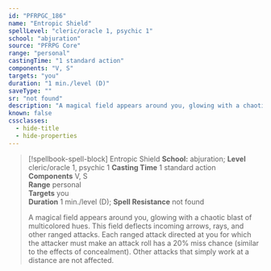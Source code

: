 ```yaml
---
id: "PFRPGC_186"
name: "Entropic Shield"
spellLevel: "cleric/oracle 1, psychic 1"
school: "abjuration"
source: "PFRPG Core"
range: "personal"
castingTime: "1 standard action"
components: "V, S"
targets: "you"
duration: "1 min./level (D)"
saveType: ""
sr: "not found"
description: "A magical field appears around you, glowing with a chaotic blast of multicolored hues. This field deflects incoming arrows, rays, and other ranged attacks. Each ranged attack directed at you for which the attacker must make an attack roll has a 20% miss chance (similar to the effects of concealment). Other attacks that simply work at a distance are not affected."
known: false
cssclasses:
  - hide-title
  - hide-properties
---
```


> [!spellbook-spell-block] Entropic Shield
> **School:** abjuration; **Level** cleric/oracle 1, psychic 1
> **Casting Time** 1 standard action  
> **Components** V, S  
> **Range** personal  
> **Targets** you  
> **Duration** 1 min./level (D); **Spell Resistance** not found
> 
> A magical field appears around you, glowing with a chaotic blast of multicolored hues. This field deflects incoming arrows, rays, and other ranged attacks. Each ranged attack directed at you for which the attacker must make an attack roll has a 20% miss chance (similar to the effects of concealment). Other attacks that simply work at a distance are not affected.